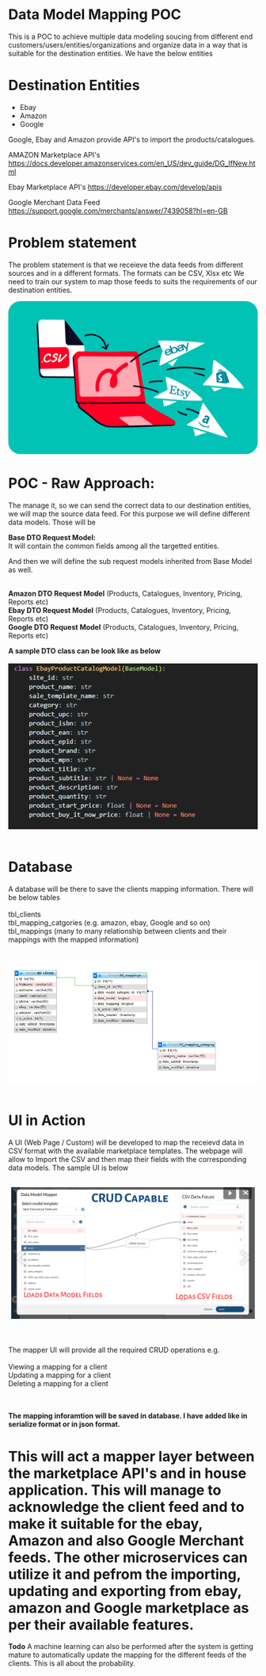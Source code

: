 # Data Model Mapping POC
This is a POC to achieve multiple data modeling soucing from different end customers/users/entities/organizations and organize data in a way that is suitable for the destination entities. We have the below entities

# Destination Entities
- Ebay
- Amazon
- Google
  

Google, Ebay and Amazon provide API's to import the products/catalogues. 

AMAZON Marketplace API's
https://docs.developer.amazonservices.com/en_US/dev_guide/DG_IfNew.html

Ebay Marketplace API's
https://developer.ebay.com/develop/apis

Google Merchant Data Feed
https://support.google.com/merchants/answer/7439058?hl=en-GB


# Problem statement
The problem statement is that we receieve the data feeds from different sources and in a different formats. The formats can be CSV, Xlsx etc We need to train our system to map those feeds to suits the requirements of our destination entities.

![Screenshot (624)](import.png)

# POC - Raw Approach:
The manage it, so we can send the correct data to our destination entities, we will map the source data feed. For this purpose we will define different data models. Those will be

**Base DTO Request Model:** <br>
It will contain the common fields among all the targetted entities. <br>

And then we will define the sub request models inherited from Base Model as well. <br><br>

**Amazon DTO Request Model** (Products, Catalogues, Inventory, Pricing, Reports etc)<br>
**Ebay DTO Request Model** (Products, Catalogues, Inventory, Pricing, Reports etc)<br>
**Google DTO Request Model** (Products, Catalogues, Inventory, Pricing, Reports etc)<br>


**A sample DTO class can be look like as below** <br><br>
![Screenshot (624)](sampleDataModel.JPG)<br><br>

# Database
A database will be there to save the clients mapping information. There will be below tables
<br><br>
tbl_clients<br>
tbl_mapping_catgories (e.g. amazon, ebay, Google and so on) <br>
tbl_mappings (many to many relationship between clients and their mappings with the mapped information) <br>

<br> ![Screenshot (624)](db.jpg)<br><br>


# UI in Action
A UI (Web Page / Custom) will be developed to map the receievd data in CSV format with the available marketplace templates. The webpage will allow to Import the CSV and then map their fields with the corresponding data models. 
The sample UI is below

<br> ![Screenshot (624)](mapper.png)<br><br>
<br><br>
The mapper UI will provide all the required CRUD operations e.g.
<br><br>
Viewing a mapping for a client <br>
Updating a mapping for a client<br>
Deleting a mapping for a client<br>
<br><br>

**The mapping inforamtion will be saved in database. I have added like in serialize format or in json format.**



# This will act a mapper layer between the marketplace API's and in house application. This will manage to acknowledge the client feed and to make it suitable for the ebay, Amazon and also Google Merchant feeds. The other microservices can utilize it and pefrom the importing, updating and exporting from ebay, amazon and Google marketplace as per their available features.

**Todo**
A machine learning can also be performed after the system is getting mature to automatically update the mapping for the different feeds of the clients. This is all about the probability.



